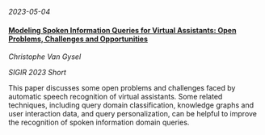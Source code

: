 

*2023-05-04*

#### [Modeling Spoken Information Queries for Virtual Assistants: Open Problems, Challenges and Opportunities](https://arxiv.org/pdf/2304.13149.pdf)

*Christophe Van Gysel*

*SIGIR 2023 Short*

This paper discusses some open problems and challenges faced by automatic speech recognition of virtual assistants. Some related techniques, including query domain classification, knowledge graphs and user interaction data, and query personalization, can be helpful to improve the recognition of spoken information domain queries.

